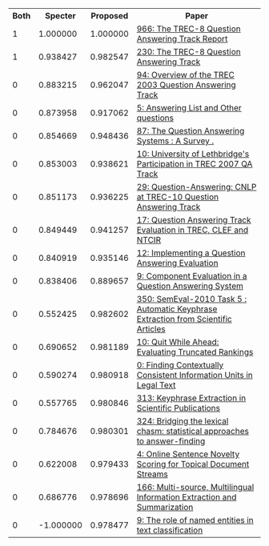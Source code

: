 <html><table><tr>
<th>Both</th>
<th>Specter</th>
<th>Proposed</th>
<th>Paper</th>
</tr>
<tr>
<td>1</td>
<td>1.000000</td>
<td>1.000000</td>
<td><a href="https://www.semanticscholar.org/paper/646d4888871aca2a25111eb2520e4c47e253b014">966: The TREC-8 Question Answering Track Report</a></td>
</tr>
<tr>
<td>1</td>
<td>0.938427</td>
<td>0.982547</td>
<td><a href="https://www.semanticscholar.org/paper/74e03acd5532fbad4c770e9293d2a788b11364f7">230: The TREC-8 Question Answering Track</a></td>
</tr>
<tr>
<td>0</td>
<td>0.883215</td>
<td>0.962047</td>
<td><a href="https://www.semanticscholar.org/paper/1a5a60233da0feec4d6c3c22f9b3b8656d0dbd84">94: Overview of the TREC 2003 Question Answering Track</a></td>
</tr>
<tr>
<td>0</td>
<td>0.873958</td>
<td>0.917062</td>
<td><a href="https://www.semanticscholar.org/paper/52b0a2cdcf3b097f81821046f3f79ab7846214e6">5: Answering List and Other questions</a></td>
</tr>
<tr>
<td>0</td>
<td>0.854669</td>
<td>0.948436</td>
<td><a href="https://www.semanticscholar.org/paper/b2944a85b9cb428a28e30bdd236471e712667e91">87: The Question Answering Systems : A Survey .</a></td>
</tr>
<tr>
<td>0</td>
<td>0.853003</td>
<td>0.938621</td>
<td><a href="https://www.semanticscholar.org/paper/d78288514392616c578fd05a6f00d397bf7de645">10: University of Lethbridge's Participation in TREC 2007 QA Track</a></td>
</tr>
<tr>
<td>0</td>
<td>0.851173</td>
<td>0.936225</td>
<td><a href="https://www.semanticscholar.org/paper/93cd0a09eec889d28f3ac1e7f1dabee0b7178b37">29: Question-Answering: CNLP at TREC-10 Question Answering Track</a></td>
</tr>
<tr>
<td>0</td>
<td>0.849449</td>
<td>0.941257</td>
<td><a href="https://www.semanticscholar.org/paper/9fd2a3f22625f6ca561da2a3252131c2e9cc79f7">17: Question Answering Track Evaluation in TREC, CLEF and NTCIR</a></td>
</tr>
<tr>
<td>0</td>
<td>0.840919</td>
<td>0.935146</td>
<td><a href="https://www.semanticscholar.org/paper/17f65ec4437ba4ffa656cce4a2dd419cd471a79f">12: Implementing a Question Answering Evaluation</a></td>
</tr>
<tr>
<td>0</td>
<td>0.838406</td>
<td>0.889657</td>
<td><a href="https://www.semanticscholar.org/paper/41e8b6124448d6dd342fb1c524aeb8cffe714fbb">9: Component Evaluation in a Question Answering System</a></td>
</tr>
<tr>
<td>0</td>
<td>0.552425</td>
<td>0.982602</td>
<td><a href="https://www.semanticscholar.org/paper/03589e1917debe6df148cac8963fd008e4140237">350: SemEval-2010 Task 5 : Automatic Keyphrase Extraction from Scientific Articles</a></td>
</tr>
<tr>
<td>0</td>
<td>0.690652</td>
<td>0.981189</td>
<td><a href="https://www.semanticscholar.org/paper/84cba9b6f7e488ffb66d3c5387e0629e64e76f04">10: Quit While Ahead: Evaluating Truncated Rankings</a></td>
</tr>
<tr>
<td>0</td>
<td>0.590274</td>
<td>0.980918</td>
<td><a href="https://www.semanticscholar.org/paper/2b43560f4bc9f04be2b57c5a9f0d2aa4d61f89df">0: Finding Contextually Consistent Information Units in Legal Text</a></td>
</tr>
<tr>
<td>0</td>
<td>0.557765</td>
<td>0.980846</td>
<td><a href="https://www.semanticscholar.org/paper/1cf65a8c9e9ac8bd1db487004185ad0e15b9b9dd">313: Keyphrase Extraction in Scientific Publications</a></td>
</tr>
<tr>
<td>0</td>
<td>0.784676</td>
<td>0.980301</td>
<td><a href="https://www.semanticscholar.org/paper/0ca50da53eaf9dc939e126a06975654f9531c600">324: Bridging the lexical chasm: statistical approaches to answer-finding</a></td>
</tr>
<tr>
<td>0</td>
<td>0.622008</td>
<td>0.979433</td>
<td><a href="https://www.semanticscholar.org/paper/39ef8040663d09912620b18597be91a307c90045">4: Online Sentence Novelty Scoring for Topical Document Streams</a></td>
</tr>
<tr>
<td>0</td>
<td>0.686776</td>
<td>0.978696</td>
<td><a href="https://www.semanticscholar.org/paper/0efd59a02202ea775b8fb837e3b3a66491bce698">166: Multi-source, Multilingual Information Extraction and Summarization</a></td>
</tr>
<tr>
<td>0</td>
<td>-1.000000</td>
<td>0.978477</td>
<td><a href="https://www.semanticscholar.org/paper/fc4628ca76a91f329bdd0d6515720fc75d3835c4">9: The role of named entities in text classification</a></td>
</tr>
</table></html>
